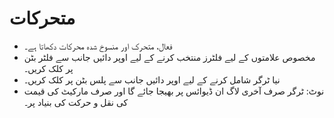 # **متحرکات**

- فعال، متحرک اور منسوخ شدہ محرکات دکھاتا ہے۔
- مخصوص علامتوں کے لیے فلٹرز منتخب کرنے کے لیے اوپر دائیں جانب سے فلٹر بٹن پر کلک کریں۔
- نیا ٹرگر شامل کرنے کے لیے اوپر دائیں جانب سے پلس بٹن پر کلک کریں۔
- نوٹ: ٹرگر صرف آخری لاگ ان ڈیوائس پر بھیجا جائے گا اور صرف مارکیٹ کی قیمت کی نقل و حرکت کی بنیاد پر۔